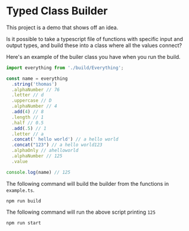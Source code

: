 # Typed Class Builder

This project is a demo that shows off an idea.

Is it possible to take a typescript file of functions with specific input and output types, and build these into a class where all the values connect?

Here's an example of the builer class you have when you run the build.

```ts
import everything from './build/Everything';

const name = everything
  .string('thomas')
  .alphaNumber // 76
  .letter // d
  .uppercase // D
  .alphaNumber // 4
  .add(4) // 8
  .length // 1
  .half // 0.5
  .add(.5) // 1
  .letter // a
  .concat(' hello world') // a hello world
  .concat("123") // a hello world123
  .alphaOnly // ahelloworld
  .alphaNumber // 125
  .value

console.log(name) // 125
```

The following command will build the builder from the functions in `example.ts`.

```
npm run build
```

The following command will run the above script printing `125`

```
npm run start
```